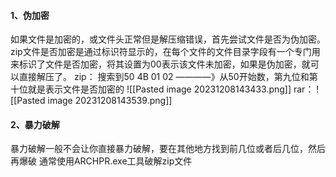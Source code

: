 #### 1、伪加密
如果文件是加密的，或文件头正常但是解压缩错误，首先尝试文件是否为伪加密。zip文件是否加密是通过标识符显示的，在每个文件的文件目录字段有一个专门用来标识了文件是否加密，将其设置为00表示该文件未加密，如果是伪加密，就可以直接解压了。
zip：
搜索到50 4B 01 02 ————》从50开始数，第九位和第十位就是表示文件是否加密的
![[Pasted image 20231208143433.png]]
rar：
![[Pasted image 20231208143539.png]]

#### 2、暴力破解
暴力破解一般不会让你直接暴力破解，要在其他地方找到前几位或者后几位，然后再爆破
通常使用ARCHPR.exe工具破解zip文件